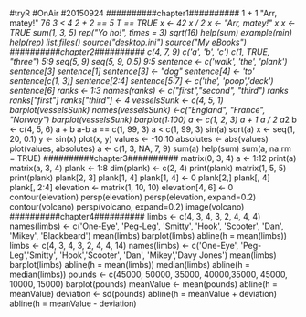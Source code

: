 #tryR
#OnAir
#20150924
##########chapter1##########
1 + 1
"Arr, matey!"
7*6
3 < 4
2 + 2 == 5
T == TRUE
x <- 42
x / 2
x <- "Arr, matey!"
x
x <- TRUE
sum(1, 3, 5)
rep("Yo ho!", times = 3)
sqrt(16)
help(sum)
example(min)
help(rep)
list.files()
source("desktop.ini")
source("My eBooks")
##########chapter2##########
c(4, 7, 9)
c('a', 'b', 'c')
c(1, TRUE, "three")
5:9
seq(5, 9)
seq(5, 9, 0.5)
9:5
sentence <- c('walk', 'the', 'plank')
sentence[3]
sentence[1]
sentence[3] <- "dog"
sentence[4] <- 'to'
sentence[c(1, 3)]
sentence[2:4]
sentence[5:7] <- c('the', 'poop','deck')
sentence[6]
ranks <- 1:3
names(ranks) <- c("first","second", "third")
ranks
ranks["first"]
ranks["third"] <- 4
vesselsSunk <- c(4, 5, 1)
barplot(vesselsSunk)
names(vesselsSunk) <-c("England", "France", "Norway")
barplot(vesselsSunk)
barplot(1:100)
a <- c(1, 2, 3)
a + 1
a / 2
a*2
b <- c(4, 5, 6)
a + b
a-b
a == c(1, 99, 3)
a < c(1, 99, 3)
sin(a)
sqrt(a)
x <- seq(1, 20, 0.1)
y <- sin(x)
plot(x, y)
values <- -10:10
absolutes <- abs(values)
plot(values, absolutes)
a <- c(1, 3, NA, 7, 9)
sum(a)
help(sum)
sum(a, na.rm = TRUE)
##########chapter3##########
matrix(0, 3, 4)
a <- 1:12
print(a)
matrix(a, 3, 4)
plank <- 1:8
dim(plank) <- c(2, 4)
print(plank)
matrix(1, 5, 5)
print(plank)
plank[2, 3]
plank[1, 4]
plank[1, 4] <- 0
plank[2,]
plank[, 4]
plank[, 2:4]
elevation <- matrix(1, 10, 10)
elevation[4, 6] <- 0
contour(elevation)
persp(elevation)
persp(elevation, expand=0.2)
contour(volcano)
persp(volcano, expand=0.2)
image(volcano)
##########chapter4##########
limbs <- c(4, 3, 4, 3, 2, 4, 4, 4)
names(limbs) <- c('One-Eye', 'Peg-Leg',
'Smitty', 'Hook', 'Scooter', 'Dan', 'Mikey', 'Blackbeard')
mean(limbs)
barplot(limbs)
abline(h = mean(limbs))
limbs <- c(4, 3, 4, 3, 2, 4, 4, 14)
names(limbs) <- c('One-Eye', 'Peg-Leg','Smitty', 'Hook','Scooter', 'Dan', 'Mikey','Davy Jones')
mean(limbs)
barplot(limbs)
abline(h = mean(limbs))
median(limbs)
abline(h = median(limbs))
pounds <- c(45000, 50000, 35000, 40000,35000, 45000, 10000, 15000)
barplot(pounds)
meanValue <- mean(pounds)
abline(h = meanValue)
deviation <- sd(pounds)
abline(h = meanValue + deviation)
abline(h = meanValue - deviation)
